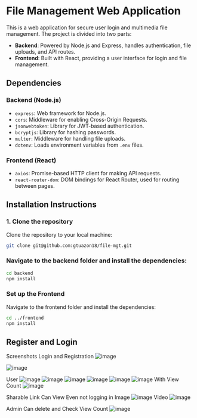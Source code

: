 # File Management Web Application

This is a web application for secure user login and multimedia file management. The project is divided into two parts:

- **Backend**: Powered by Node.js and Express, handles authentication, file uploads, and API routes.
- **Frontend**: Built with React, providing a user interface for login and file management.

## Dependencies

### Backend (Node.js)
- `express`: Web framework for Node.js.
- `cors`: Middleware for enabling Cross-Origin Requests.
- `jsonwebtoken`: Library for JWT-based authentication.
- `bcryptjs`: Library for hashing passwords.
- `multer`: Middleware for handling file uploads.
- `dotenv`: Loads environment variables from `.env` files.

### Frontend (React)
- `axios`: Promise-based HTTP client for making API requests.
- `react-router-dom`: DOM bindings for React Router, used for routing between pages.

## Installation Instructions

### 1. Clone the repository
Clone the repository to your local machine:
```bash
git clone git@github.com:gtuazon18/file-mgt.git
```

### Navigate to the backend folder and install the dependencies:

```bash
cd backend
npm install
```

### Set up the Frontend
Navigate to the frontend folder and install the dependencies:

```bash
cd ../frontend
npm install
```

## Register and Login


Screenshots
Login and Registration
![image](https://github.com/user-attachments/assets/e987602f-9192-476d-bbd6-38fa82e262c8)

![image](https://github.com/user-attachments/assets/778deb96-f8e0-4481-8a18-7f4a36bf52e7)


User
![image](https://github.com/user-attachments/assets/d41a66db-9ad1-484d-b24f-233cf61c867c)
![image](https://github.com/user-attachments/assets/fc128850-514b-4840-ad17-2b468e083386)
![image](https://github.com/user-attachments/assets/95bee4ac-d05d-4b01-846b-f37cff60291b)
![image](https://github.com/user-attachments/assets/ec4b1491-edb4-4f66-93b9-97177a61bffd)
![image](https://github.com/user-attachments/assets/e689d613-fce7-4604-8b50-4acdfd6c5805)
![image](https://github.com/user-attachments/assets/99d4ef44-3d75-45cd-bd2f-40221e61b412)
With View Count
![image](https://github.com/user-attachments/assets/0e6453aa-5e4a-4747-8a59-ef6ab361e408)

Sharable Link Can View Even not logging in
Image
![image](https://github.com/user-attachments/assets/2b721811-453a-4bd5-ae1f-9f759082ce98)
Video
![image](https://github.com/user-attachments/assets/29c32925-06bf-4880-b23a-694cea5c86ef)


Admin
Can delete and Check View Count
![image](https://github.com/user-attachments/assets/3a43fcf7-584c-4cf5-a78d-c125089c9bff)




